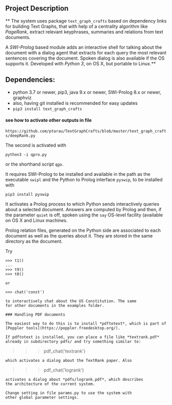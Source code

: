 ## Project Description

** The system uses package ```text_graph_crafts``` based on dependency links for building Text Graphs, that with help of a centrality algorithm like *PageRank*, extract relevant keyphrases, summaries and relations from text documents. 

A *SWI-Prolog* based module adds an interactive shell for talking about the document with a dialog agent that extracts for each query the most relevant sentences covering the document. Spoken dialog is also available if the OS supports it. Developed with *Python 3*, on OS X, but portable to Linux.**


## Dependencies:

- python 3.7 or newer, pip3, java 9.x or newer, SWI-Prolog 8.x or newer, graphviz
- also, having git installed is recommended for easy updates
- ```pip3 install text_graph_crafts```

#### see how to activate other outputs in file 

```https://github.com/ptarau/TextGraphCrafts/blob/master/text_graph_crafts/deepRank.py```

The second is activated with
 
 ```python3 -i qpro.py```
 
or the shorthand script ```qgo```.
 
It requires SWI-Prolog to be installed and available in the path as the executable ```swipl``` and the Python to Prolog interface ```pyswip```, to be installed with

```pip3 install pyswip```
 
It activates a Prolog process to which Python sends interactively queries about a selected document. Answers are computed by Prolog and then, if the parameter ```quiet``` is off, spoken using the ```say``` OS-level facility (available on OS X and Linux machines.

Prolog relation files, generated on the Python side are associated to each document as well as the queries about it. They are stored in the same directory as the document.

Try
```
>>> t1() 
...
>>> t9()
>>> t0()

or

>>> chat('const')

to interactively chat about the US Constitution. The same
for other documents in the examples folder.

### Handling PDF documents

The easiest way to do this is to install *pdftotext*, which is part of [Poppler tools](https://poppler.freedesktop.org/).

If pdftotext is installed, you can place a file like *textrank.pdf*
already in subdirectory pdfs/ and try something similar to:

```
>>> pdf_chat('textrank')
```
which activates a dialog about the TextRank paper. Also

```
>>> pdf_chat('logrank')
```
activates a dialog about *pdfs/logrank.pdf*, which describes
the architecture of the current system.

Change setting in file params.py to use the system with
other global parameter settings.


